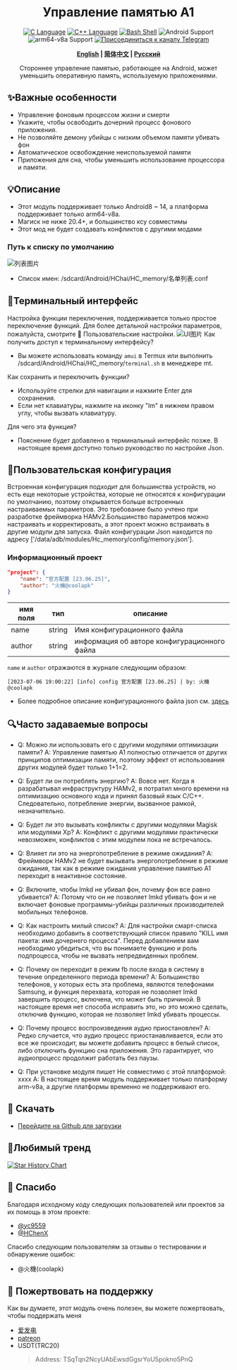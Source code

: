 <div align="center">
<h1>Управление памятью A1</h1>
<a href="http://cppmicroservices.org/"><img alt="C Language" src="https://img.shields.io/badge/-C-black?logo=c&style=flat-square&logoColor=ffffff"></a>
<a href="http://cppmicroservices.org/"><img alt="C++ Language" src="https://img.shields.io/badge/-C++-808080?logo=c%2B%2B&style=flat-square&logoColor=ffffff"></a>
<a href="https://www.python.org/"><img alt="Bash Shell" src="https://img.shields.io/badge/-Bash-ae9a5a?style=flat-square&logo=shell&logoColor=ffffff"></a>
<img alt="Android Support" src="https://img.shields.io/badge/Android%208~13-Support-green">
<img alt="arm64-v8a Support" src="https://img.shields.io/badge/arm64--v8a-Support-green">
<a href="https://t.me/HCha1234"><img alt="Присоединиться к каналу Telegram" src="https://img.shields.io/badge/Join%20group-Telegram-brightgreen.svg?logo=telegram"></a>
<p><b><a href="README.md">English</a> | <a href="README-zh.md">简体中文</a> | <a href="README-ru.md">Русский</a></b></p>
<p>Стороннее управление памятью, работающее на Android, может уменьшить оперативную память, используемую приложениями.</p>
</div>

## ✨Важные особенности
- Управление фоновым процессом жизни и смерти
- Укажите, чтобы освободить дочерний процесс фонового приложения.
- Не позволяйте демону убийцы с низким объемом памяти убивать фон
- Автоматическое освобождение неиспользуемой памяти
- Приложения для сна, чтобы уменьшить использование процессора и памяти.

## 💡Описание
- Этот модуль поддерживает только Android8 ~ 14, а платформа поддерживает только arm64-v8a.
- Магиск не ниже 20.4+, и большинство ксу совместимы
- Этот мод не будет создавать конфликтов с другими модами

### Путь к списку по умолчанию
![列表图片](image/list.jpg)
- Список имен: /sdcard/Android/HChai/HC_memory/名单列表.conf

## 📱Терминальный интерфейс
Настройка функции переключения, поддерживается только простое переключение функций. Для более детальной настройки параметров, пожалуйста, смотрите 📝 Пользовательские настройки.
![UI图片](image/ui.jpg)
Как получить доступ к терминальному интерфейсу?
- Вы можете использовать команду `amui` в Termux или выполнить /sdcard/Android/HChai/HC_memory/`terminal.sh` в менеджере mt.

Как сохранить и переключить функции?
- Используйте стрелки для навигации и нажмите Enter для сохранения.
- Если нет клавиатуры, нажмите на иконку "lm" в нижнем правом углу, чтобы вызвать клавиатуру.

Для чего эта функция?
- Пояснение будет добавлено в терминальный интерфейс позже. В настоящее время доступно только руководство по настройке Json.

## 📝Пользовательская конфигурация
Встроенная конфигурация подходит для большинства устройств, но есть еще некоторые устройства, которые не относятся к конфигурации по умолчанию, поэтому открывается больше встроенных настраиваемых параметров. Это требование было учтено при разработке фреймворка HAMv2.Большинство параметров можно настраивать и корректировать, а этот проект можно встраивать в другие модули для запуска. Файл конфигурации Json находится по адресу ['/data/adb/modules/Hc_memory/config/memory.json'].

### Информационный проект
```json
"project": {
    "name": "官方配置 [23.06.25]",
    "author": "火機@coolapk"
}
```

| имя поля | тип    | описание                                     |
| -------- | ------ | -------------------------------------------- |
| name     | string | Имя конфигурационного файла                  |
| author   | string | информация об авторе конфигурационного файла |

`name` и `author` отражаются в журнале следующим образом:
```
[2023-07-06 19:00:22] [info] config 官方配置 [23.06.25] | by: 火機@coolapk
```

- Более подробное описание конфигурационного файла json см. [здесь](config/JSON-CONFIG-ru.md)

## 🔍Часто задаваемые вопросы

- Q: Можно ли использовать его с другими модулями оптимизации памяти?
A: Управление памятью A1 полностью отличается от других принципов оптимизации памяти, поэтому эффект от использования других модулей будет только 1+1=2.

- Q: Будет ли он потреблять энергию?
A: Вовсе нет. Когда я разрабатывал инфраструктуру HAMv2, я потратил много времени на оптимизацию основного кода и принял базовый язык C/C++. Следовательно, потребление энергии, вызванное рамкой, незначительно.

- Q: Будет ли это вызывать конфликты с другими модулями Magisk или модулями Xp?
A: Конфликт с другими модулями практически невозможен, конфликтов с этим модулем пока не встречалось.

- Q: Влияет ли это на энергопотребление в режиме ожидания?
A: Фреймворк HAMv2 не будет вызывать энергопотребление в режиме ожидания, так как в режиме ожидания управление памятью A1 переходит в неактивное состояние.

- Q: Включите, чтобы lmkd не убивал фон, почему фон все равно убивается?
A: Потому что он не позволяет lmkd убивать фон и не включает фоновые программы-убийцы различных производителей мобильных телефонов.

- Q: Как настроить милый список?
A: Для настройки смарт-списка необходимо добавить в соответствующий список правило "KILL имя пакета: имя дочернего процесса". Перед добавлением вам необходимо убедиться, что вы понимаете функцию и роль подпроцесса, чтобы не вызвать непредвиденных проблем.

- Q: Почему он переходит в режим fb после входа в систему в течение определенного периода времени?
A: Большинство телефонов, у которых есть эта проблема, являются телефонами Samsung, и функция перехвата, которая не позволяет lmkd завершить процесс, включена, что может быть причиной. В настоящее время нет способа исправить это, но это можно сделать, отключив функцию, которая не позволяет lmkd убивать процессы.

- Q: Почему процесс воспроизведения аудио приостановлен?
A: Редко случается, что аудио процесс приостанавливается, если это все же происходит, вы можете добавить процесс в белый список, либо отключить функцию сна приложения. Это гарантирует, что аудиопроцесс продолжит работать без паузы.

- Q: При установке модуля пишет Не совместимо с этой платформой: xxxx
A: В настоящее время модуль поддерживает только платформу arm-v8a, а другие платформы временно не поддерживают его.

## 🚀 Скачать
- [Перейдите на Github для загрузки](https://github.com/OneB1ank/A1Memory/releases)

## 🌟Любимый тренд

<a href="https://star-history.com/#OneB1ank/A1Memory&Timeline">
  <picture>
    <source media="(prefers-color-scheme: dark)" srcset="https://api.star-history.com/svg?repos=OneB1ank/A1Memory&type=Timeline&theme=dark" />
    <source media="(prefers-color-scheme: light)" srcset="https://api.star-history.com/svg?repos=OneB1ank/A1Memory&type=Timeline" />
    <img alt="Star History Chart" src="https://api.star-history.com/svg?repos=OneB1ank/A1Memory&type=Timeline" />
  </picture>
</a>

## 🙏 Спасибо

Благодаря исходному коду следующих пользователей или проектов за их помощь в этом проекте:
- [@yc9559](https://github.com/yc9559)
- [@HChenX](https://github.com/HChenX)

Спасибо следующим пользователям за отзывы о тестировании и обнаружение ошибок:
- @火機(coolapk)

## 🎉 Пожертвовать на поддержку
Как вы думаете, этот модуль очень полезен, вы можете пожертвовать, чтобы поддержать меня
- [爱发电](https://afdian.net/a/HCha1)
- [patreon](https://patreon.com/A1memory)
- USDT(TRC20)
  > Address: TSqTqn2NcyUAbEwsdGgsrYoU5pokno5PnQ
